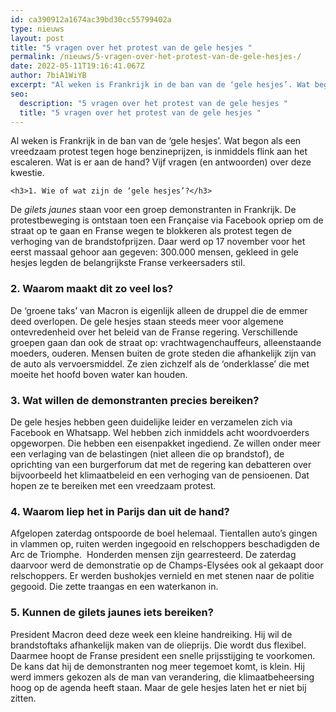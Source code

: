 ```yaml
---
id: ca390912a1674ac39bd30cc55799402a
type: nieuws
layout: post
title: "5 vragen over het protest van de gele hesjes "
permalink: /nieuws/5-vragen-over-het-protest-van-de-gele-hesjes-/
date: 2022-05-11T19:16:41.067Z
author: 7biA1WiYB
excerpt: "Al weken is Frankrijk in de ban van de ‘gele hesjes’. Wat begon als een vreedzaam protest tegen hoge benzineprijzen, is inmiddels flink aan het escaleren. Wat is er aan de hand? Vijf vragen (en antwoorden) over deze kwestie.  "
seo:
  description: "5 vragen over het protest van de gele hesjes "
  title: "5 vragen over het protest van de gele hesjes "
---
```

Al weken is Frankrijk in de ban van de ‘gele hesjes’. Wat begon als een vreedzaam protest tegen hoge benzineprijzen, is inmiddels flink aan het escaleren. Wat is er aan de hand? Vijf vragen (en antwoorden) over deze kwestie.  

    <h3>1. Wie of wat zijn de ‘gele hesjes’?</h3>
<p>De <em>gilets jaunes</em> staan voor een groep demonstranten in Frankrijk. De protestbeweging is ontstaan toen een Française via Facebook opriep om de straat op te gaan en Franse wegen te blokkeren als protest tegen de verhoging van de brandstofprijzen. Daar werd op 17 november voor het eerst massaal gehoor aan gegeven: 300.000 mensen, gekleed in gele hesjes legden de belangrijkste Franse verkeersaders stil.</p>
<h3>2. Waarom maakt dit zo veel los?</h3>
<p>De ‘groene taks’ van Macron is eigenlijk alleen de druppel die de emmer deed overlopen. De gele hesjes staan steeds meer voor algemene ontevredenheid over het beleid van de Franse regering. Verschillende groepen gaan dan ook de straat op: vrachtwagenchauffeurs, alleenstaande moeders, ouderen. Mensen buiten de grote steden die afhankelijk zijn van de auto als vervoersmiddel. Ze zien zichzelf als de ‘onderklasse’ die met moeite het hoofd boven water kan houden.</p>
<h3>3. Wat willen de demonstranten precies bereiken?</h3>
<p>De gele hesjes hebben geen duidelijke leider en verzamelen zich via Facebook en Whatsapp. Wel hebben zich inmiddels acht woordvoerders opgeworpen. Die hebben een eisenpakket ingediend. Ze willen onder meer een verlaging van de belastingen (niet alleen die op brandstof), de oprichting van een burgerforum dat met de regering kan debatteren over bijvoorbeeld het klimaatbeleid en een verhoging van de pensioenen. Dat hopen ze te bereiken met een vreedzaam protest.</p>
<h3>4. Waarom liep het in Parijs dan uit de hand?</h3>
<p>Afgelopen zaterdag ontspoorde de boel helemaal. Tientallen auto’s gingen in vlammen op, ruiten werden ingegooid en relschoppers beschadigden de Arc de Triomphe.  Honderden mensen zijn gearresteerd. De zaterdag daarvoor werd de demonstratie op de Champs-Elysées ook al gekaapt door relschoppers. Er werden bushokjes vernield en met stenen naar de politie gegooid. Die zette traangas en een waterkanon in. </p>
<h3>5. Kunnen de gilets jaunes iets bereiken?</h3>
<p>President Macron deed deze week een kleine handreiking. Hij wil de brandstoftaks afhankelijk maken van de olieprijs. Die wordt dus flexibel. Daarmee hoopt de Franse president een snelle prijsstijging te voorkomen. De kans dat hij de demonstranten nog meer tegemoet komt, is klein. Hij werd immers gekozen als de man van verandering, die klimaatbeheersing hoog op de agenda heeft staan. Maar de gele hesjes laten het er niet bij zitten.</p>  
